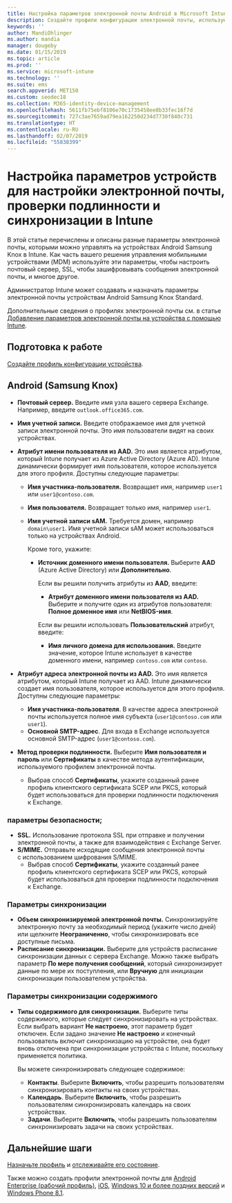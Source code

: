```yaml
---
title: Настройка параметров электронной почты Android в Microsoft Intune в Azure | Документация Майкрософт
description: Создайте профили конфигурации электронной почты, использующие серверы Exchange, и извлеките атрибуты из Azure Active Directory. Включите SSL или SMIME, выполните проверку подлинности пользователей с применением сертификатов или имени пользователя и пароля, а также синхронизируйте электронную почту и расписания на устройствах Android Samsung Knox с помощью Microsoft Intune.
keywords: ''
author: MandiOhlinger
ms.author: mandia
manager: dougeby
ms.date: 01/15/2019
ms.topic: article
ms.prod: ''
ms.service: microsoft-intune
ms.technology: ''
ms.suite: ems
search.appverid: MET150
ms.custom: seodec18
ms.collection: M365-identity-device-management
ms.openlocfilehash: 5611fb75ebf8106e70c1735458ee8b33fec16f7d
ms.sourcegitcommit: 727c3ae7659ad79ea162250d234d7730f840c731
ms.translationtype: HT
ms.contentlocale: ru-RU
ms.lasthandoff: 02/07/2019
ms.locfileid: "55838399"
---
```

# <a name="android-device-settings-to-configure-email-authentication-and-synchronization-in-intune"></a>Настройка параметров устройств для настройки электронной почты, проверки подлинности и синхронизации в Intune

В этой статье перечислены и описаны разные параметры электронной почты, которыми можно управлять на устройствах Android Samsung Knox в Intune. Как часть вашего решения управления мобильными устройствами (MDM) используйте эти параметры, чтобы настроить почтовый сервер, SSL, чтобы зашифровывать сообщения электронной почты, и многое другое.

Администратор Intune может создавать и назначать параметры электронной почты устройствам Android Samsung Knox Standard.

Дополнительные сведения о профилях электронной почты см. в статье [Добавление параметров электронной почты на устройства с помощью Intune](email-settings-configure.md).

## <a name="before-you-begin"></a>Подготовка к работе

[Создайте профиль конфигурации устройства](email-settings-configure.md#create-a-device-profile).

## <a name="android-samsung-knox"></a>Android (Samsung Knox)

- **Почтовый сервер.** Введите имя узла вашего сервера Exchange. Например, введите `outlook.office365.com`.
- **Имя учетной записи.** Введите отображаемое имя для учетной записи электронной почты. Это имя пользователи видят на своих устройствах.
- **Атрибут имени пользователя из AAD.** Это имя является атрибутом, который Intune получает из Azure Active Directory (Azure AD). Intune динамически формирует имя пользователя, которое используется для этого профиля. Доступны следующие параметры:
  - **Имя участника-пользователя.** Возвращает имя, например `user1` или `user1@contoso.com`.
  - **Имя пользователя.** Возвращает только имя, например `user1`.
  - **Имя учетной записи sAM.** Требуется домен, например `domain\user1`. Имя учетной записи sAM может использоваться только на устройствах Android.

    Кроме того, укажите:  
    - **Источник доменного имени пользователя.** Выберите **AAD** (Azure Active Directory) или **Дополнительно**.

      Если вы решили получить атрибуты из **AAD**, введите:
      - **Атрибут доменного имени пользователя из AAD.** Выберите и получите один из атрибутов пользователя: **Полное доменное имя** или **NetBIOS-имя**.

      Если вы решили использовать **Пользовательский** атрибут, введите:
      - **Имя личного домена для использования.** Введите значение, которое Intune использует в качестве доменного имени, например `contoso.com` или `contoso`.

- **Атрибут адреса электронной почты из AAD.** Это имя является атрибутом, который Intune получает из AAD. Intune динамически создает имя пользователя, которое используется для этого профиля. Доступны следующие параметры:
  - **Имя участника-пользователя**.  В качестве адреса электронной почты используется полное имя субъекта (`user1@contoso.com` или `user1`).
  - **Основной SMTP-адрес**. Для входа в Exchange используется основной SMTP-адрес (`user1@contoso.com`).

- **Метод проверки подлинности.** Выберите **Имя пользователя и пароль** или **Сертификаты** в качестве метода аутентификации, используемого профилем электронной почты.
  - Выбрав способ **Сертификаты**, укажите созданный ранее профиль клиентского сертификата SCEP или PKCS, который будет использоваться для проверки подлинности подключения к Exchange.

### <a name="security-settings"></a>параметры безопасности;

- **SSL.** Использование протокола SSL при отправке и получении электронной почты, а также для взаимодействия с Exchange Server.
- **S/MIME.** Отправьте исходящие сообщения электронной почты с использованием шифрования S/MIME.
  - Выбрав способ **Сертификаты**, укажите созданный ранее профиль клиентского сертификата SCEP или PKCS, который будет использоваться для проверки подлинности подключения к Exchange.

### <a name="synchronization-settings"></a>Параметры синхронизации

- **Объем синхронизируемой электронной почты.** Синхронизируйте электронную почту за необходимый период (укажите число дней) или щелкните **Неограниченно**, чтобы синхронизировать все доступные письма.
- **Расписание синхронизации.** Выберите для устройств расписание синхронизации данных с сервера Exchange. Можно также выбрать параметр **По мере получения сообщений**, который синхронизирует данные по мере их поступления, или **Вручную** для инициации синхронизации пользователем устройства.

### <a name="content-sync-settings"></a>Параметры синхронизации содержимого

- **Типы содержимого для синхронизации.** Выберите типы содержимого, которые следует синхронизировать на устройствах. Если выбрать вариант **Не настроено**, этот параметр будет отключен. Если задано значение **Не настроено** и конечный пользователь включит синхронизацию на устройстве, она будет вновь отключена при синхронизации устройства с Intune, поскольку применяется политика. 

  Вы можете синхронизировать следующее содержимое:  
  - **Контакты**. Выберите **Включить**, чтобы разрешить пользователям синхронизировать контакты на своих устройствах.
  - **Календарь**. Выберите **Включить**, чтобы разрешить пользователям синхронизировать календарь на своих устройствах.
  - **Задачи**. Выберите **Включить**, чтобы разрешить пользователям синхронизировать задачи на своих устройствах.

## <a name="next-steps"></a>Дальнейшие шаги

[Назначьте профиль](device-profile-assign.md) и [отслеживайте его состояние](device-profile-monitor.md).

Также можно создать профили электронной почты для [Android Enterprise (рабочий профиль)](email-settings-android-enterprise.md), [iOS](email-settings-ios.md), [Windows 10 и более поздних версий](email-settings-windows-10.md) и [Windows Phone 8.1](email-settings-windows-phone-8-1.md).
